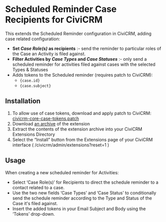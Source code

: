 # Scheduled Reminder Case Recipients for CiviCRM #

This extends the Scheduled Reminder configuration in CiviCRM, adding case
related configuration: 

 * **Set _Case Role(s)_ as recipients** :- send the reminder to particular roles
   of the Case an Activity is filed against.
 * **Filter Activities by _Case Types_ and _Case Statuses_** :- only send a
   scheduled reminder for activities filed against cases with the selected Types
   & Statuses 
 * Adds tokens to the Scheduled reminder (requires patch to CiviCRM):
     * `{case.id}`
     * `{case.subject}`

## Installation ##

1. To allow use of case tokens, download and apply patch to CiviCRM:
   [civicrm-core-case-tokens.patch](civicrm-core-case-tokens.patch)
2. Download [an archive](https://github.com/agileware/au.com.agileware.scheduledcasecrecipients/archive/1.1.tar.gz)
   of the extension
3. Extract the contents of the extension archive into your CiviCRM Extensions
   Directory
4. Select the “Install” button from the Extensions page of your CiviCRM
   interface ( /civicrm/admin/extensions?reset=1 )


## Usage ##

When creating a new scheduled reminder for Activities:
 * Select ‘Case Role(s)’ for Recipients to direct the schedule reminder to a
   contact related to a case.
 * Use the two new fields ‘Case Types’ and ‘Case Status’ to conditionally send
   the schedule reminder according to the Type and Status of the Case it's filed
   against.
 * Insert the added tokens in your Email Subject and Body using the ‘Tokens’
   drop-down.
